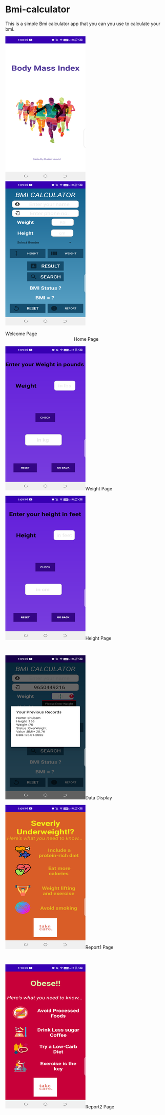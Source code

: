 # Bmi-calculator
This is a simple Bmi calculator app that you can you use to calculate your bmi.

<p><img src="scrrenshots/welcome.png" height="450px" width="250px">
  &emsp;&emsp;&emsp;&emsp;&emsp;&emsp;&emsp;&emsp;&emsp;&emsp;&emsp;&emsp;&emsp;&emsp;&emsp;
<img src="scrrenshots/home.png" height="450px" width="250px">
</p>
<p>       Welcome Page 	 &emsp;&emsp;&emsp;&emsp;&emsp;&emsp;&emsp;&emsp;&emsp;&emsp;&emsp;&emsp;&emsp;&emsp;&emsp; &emsp;&emsp;&emsp;&emsp;&emsp;&emsp;&emsp;&emsp;&emsp;&emsp;&emsp;&emsp;&emsp;&emsp;&emsp;  Home Page</p>
<p><img src="scrrenshots/weight.png" height="450px" width="250px">Weight Page</p>
<p><img src="scrrenshots/height.png" height="450px" width="250px">Height Page</p><br>
<p><img src="scrrenshots/data.png" height="450px" width="250px">Data Display</p>
<p><img src="scrrenshots/report1.png" height="450px" width="250px">Report1 Page</p><br>
<p><img src="scrrenshots/report2.png" height="450px" width="250px">Report2 Page</p>


